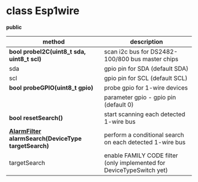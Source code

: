 # class Esp1wire
**public**

| method | description |
| --- | --- |
| **bool probeI2C(uint8_t sda, uint8_t scl)** | scan i2c bus for DS2482-100/800 bus master chips |
| sda | gpio pin for SDA (default SDA) |
| scl | gpio pin for SCL (default SCL) |
| **bool probeGPIO(uint8_t gpio)** | probe gpio for 1-wire devices |
| | parameter gpio - gpio pin (default 0) |
| **bool resetSearch()** | start scanning each detected 1-wire bus |
| **[AlarmFilter](./AlarmFilter.md) alarmSearch(DeviceType targetSearch)** | perform a conditional search on each detected 1-wire bus |
| targetSearch | enable FAMILY CODE filter (only implemented for DeviceTypeSwitch yet) |